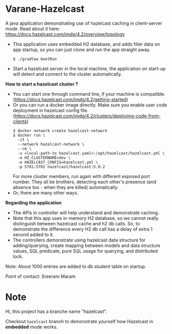 # Varane-Hazelcast

A java application demonstrating use of hazelcast caching in client-server mode.
Read about it here: https://docs.hazelcast.com/imdg/4.2/overview/topology


- This application uses embedded H2 database, and adds filler data on app startup, so you can just clone and run the app straight away.
    ```
    $ ./gradlew bootRun
    ```
- Start a hazelcast server in the local machine, the application on start-up will detect and connect to the cluster automatically.


**How to start a hazelcast cluster ?**
- You can start one through command line, if your machine is compatible. (https://docs.hazelcast.com/imdg/4.2/getting-started)
- Or you can run a docker image directly. Make sure you enable user code deployment in hazelcast config file. (https://docs.hazelcast.com/imdg/4.2/clusters/deploying-code-from-clients) 
  ```
  $ docker network create hazelcast-network
  $ docker run \
    -it \
    --network hazelcast-network \
    --rm \
    -v <local-path-to hazelcast.yaml>:/opt/hazelcast/hazelcast.yml \
    -e HZ_CLUSTERNAME=dev \
    -e HAZELCAST_CONFIG=hazelcast.yml \
    -p 5701:5701 hazelcast/hazelcast:5.0.2
  ```
  For more cluster members, run again with different exposed port number. They all be brothers, detecting each other's presence (and absence too - when they are killed) automatically.
- Or, there are many other ways.


**Regarding the application**
- The APIs in controller will help understand and demonstrate caching.
- Note that this app uses in-memory H2 database, so we cannot really distinguish between hazelcast cache and h2 db calls. So, to demonstrate the difference every H2 db call has a delay of extra 1 second added to it.
- The controllers demonstrate using hazelcast data structure for adding/querying, create mapping between models and data structure values, SQL predicate, pure SQL usage for querying, and distributed lock.


Note: About 1000 entries are added to db student table on startup. 

Point of contact: Sreeram Maram


# Note 

Hi, this project has a branche name "hazelcast".

Checkout `hazelcast` branch to demonstrate yourself how Hazelcast in **embedded** mode works.
